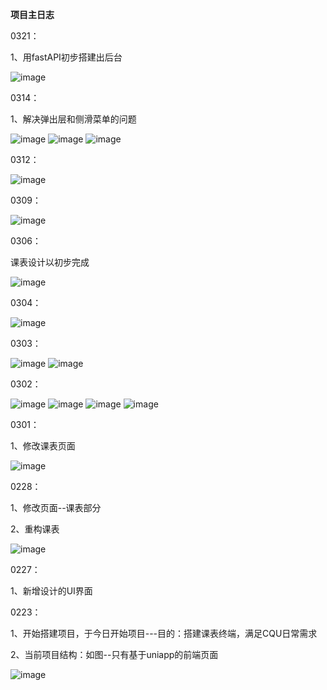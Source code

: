﻿**项目主日志**
 
 0321：
 
 1、用fastAPI初步搭建出后台
 
 ![image](https://user-images.githubusercontent.com/81294772/159288836-327207c7-88cd-49d7-b7cb-d000888b8dd3.png)

 
 
 0314：
 
 1、解决弹出层和侧滑菜单的问题
 
 ![image](https://user-images.githubusercontent.com/81294772/158175580-b912446d-962d-451d-bdc8-576c7fd6dfbc.png)
![image](https://user-images.githubusercontent.com/81294772/158175623-3f88b9a7-ae6d-4835-ab4a-3dcb1a5e5d93.png)
![image](https://user-images.githubusercontent.com/81294772/158175659-64fd9cf5-0784-4a83-a93c-2c51f42be09c.png)

 
 
 0312：
 
 ![image](https://user-images.githubusercontent.com/81294772/158014040-4d22a9a7-b0b9-44d1-a7c1-18d974237ed8.png)

 
 
 0309：
 
 ![image](https://user-images.githubusercontent.com/81294772/157484666-ff9984ba-827c-4388-9458-af124d05aafc.png)

 
 
 0306：
 
 课表设计以初步完成
 
 ![image](https://user-images.githubusercontent.com/81294772/156917981-1bc59f9c-aecf-4fe7-9eb6-2a6d11f43ff4.png)

 
 
 0304：
 
 ![image](https://user-images.githubusercontent.com/81294772/156801840-966f1d12-1a63-4ed9-b491-173705b28c93.png)

 
 
 0303：
 
 ![image](https://user-images.githubusercontent.com/81294772/156522278-ddf6f7fa-5edb-4785-8cfa-37a8e57be263.png)
![image](https://user-images.githubusercontent.com/81294772/156522306-12313f87-4939-410b-ba6a-d4cb04c6c6c3.png)

 

0302：

![image](https://user-images.githubusercontent.com/81294772/156323968-1410a81b-edb8-4400-8fa6-ca1af2230cc2.png)
![image](https://user-images.githubusercontent.com/81294772/156324006-9ce65f48-1c2e-416e-b8ac-a55922084e23.png)
![image](https://user-images.githubusercontent.com/81294772/156324055-bb85e98c-52b2-4341-8d64-b3861d725bcd.png)
![image](https://user-images.githubusercontent.com/81294772/156405270-618f53de-043d-46b3-8371-ee471b86f8da.png)



0301：

1、修改课表页面

![image](https://user-images.githubusercontent.com/81294772/156209159-be35fc0f-7b66-4f94-8f00-076a3ef984a5.png)



0228：

1、修改页面--课表部分

2、重构课表

![image](https://user-images.githubusercontent.com/81294772/156026300-b51baa75-ab3f-46d1-bf14-3f9602af69b2.png)



0227：

1、新增设计的UI界面


0223：

1、开始搭建项目，于今日开始项目---目的：搭建课表终端，满足CQU日常需求

2、当前项目结构：如图--只有基于uniapp的前端页面

![image](https://user-images.githubusercontent.com/81294772/155316572-3d3f32d6-1992-483c-ab9a-ef880f8df3c7.png)
